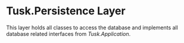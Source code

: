 # Tusk.Persistence Layer

This layer holds all classes to access the database and implements all database related interfaces from *Tusk.Application*. 